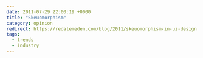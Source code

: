 ```yaml
---
date: 2011-07-29 22:00:19 +0000
title: "Skeuomorphism"
category: opinion
redirect: https://redalemeden.com/blog/2011/skeuomorphism-in-ui-design
tags:
  - trends
  - industry
---
```

